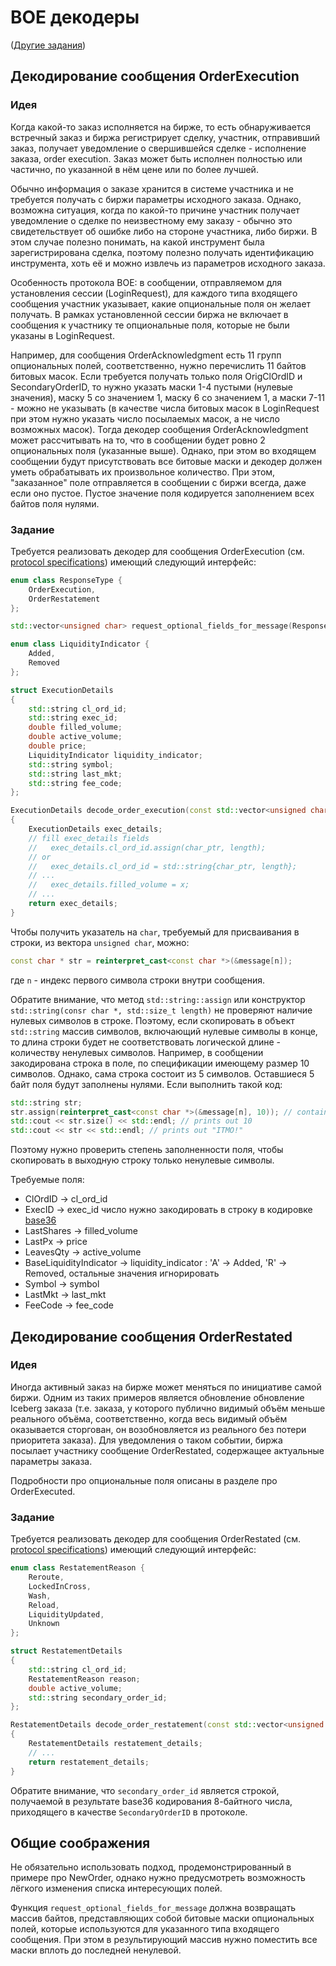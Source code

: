 # BOE декодеры
([Другие задания](https://github.com/Ljts42/itmo-cpp))

## Декодирование сообщения OrderExecution
### Идея
Когда какой-то заказ исполняется на бирже, то есть обнаруживается встречный заказ и биржа регистрирует сделку, участник, отправивший
заказ, получает уведомление о свершившейся сделке - исполнение заказа, order execution.
Заказ может быть исполнен полностью или частично, по указанной в нём цене или по более лучшей.

Обычно информация о заказе хранится в системе участника и не требуется получать с биржи параметры исходного заказа.
Однако, возможна ситуация, когда по какой-то причине участник получает уведомление о сделке по неизвестному ему заказу - обычно это
свидетельствует об ошибке либо на стороне участника, либо биржи. В этом случае полезно понимать, на какой инструмент была
зарегистрирована сделка, поэтому полезно получать идентификацию инструмента, хоть её и можно извлечь из параметров исходного заказа.

Особенность протокола BOE: в сообщении, отправляемом для установления сессии (LoginRequest), для каждого типа входящего сообщения
участник указывает, какие опциональные поля он желает получать. В рамках установленной сессии биржа не включает в сообщения к
участнику те опциональные поля, которые не были указаны в LoginRequest.

Например, для сообщения OrderAcknowledgment есть 11 групп опциональных полей, соответственно, нужно перечислить 11 байтов битовых
масок. Если требуется получать только поля OrigClOrdID и SecondaryOrderID, то нужно указать маски 1-4 пустыми (нулевые значения),
маску 5 со значением 1, маску 6 со значением 1, а маски 7-11 - можно не указывать (в качестве числа битовых масок в LoginRequest
при этом нужно указать число посылаемых масок, а не число возможных масок).
Тогда декодер сообщения OrderAcknowledgment может рассчитывать на то, что в сообщении будет ровно 2 опциональных поля (указанные
выше). Однако, при этом во входящем сообщении будут присутствовать все битовые маски и декодер должен уметь обрабатывать их
произвольное количество.
При этом, "заказанное" поле отправляется в сообщении с биржи всегда, даже если оно пустое. Пустое значение поля кодируется
заполнением всех байтов поля нулями.

### Задание
Требуется реализовать декодер для сообщения OrderExecution (см. [protocol specifications](doc/BATS_Europe_BOE2_Specification.pdf)) имеющий следующий интерфейс:
```cpp
enum class ResponseType {
    OrderExecution,
    OrderRestatement
};

std::vector<unsigned char> request_optional_fields_for_message(ResponseType);

enum class LiquidityIndicator {
    Added,
    Removed
};

struct ExecutionDetails
{
    std::string cl_ord_id;
    std::string exec_id;
    double filled_volume;
    double active_volume;
    double price;
    LiquidityIndicator liquidity_indicator;
    std::string symbol;
    std::string last_mkt;
    std::string fee_code;
};

ExecutionDetails decode_order_execution(const std::vector<unsigned char> & message)
{
    ExecutionDetails exec_details;
    // fill exec_details fields
    //   exec_details.cl_ord_id.assign(char_ptr, length);
    // or
    //   exec_details.cl_ord_id = std::string{char_ptr, length};
    // ...
    //   exec_details.filled_volume = x;
    // ...
    return exec_details;
}
```

Чтобы получить указатель на `char`, требуемый для присваивания в строки, из вектора `unsigned char`, можно:
```cpp
const char * str = reinterpret_cast<const char *>(&message[n]);
```
где `n` - индекс первого символа строки внутри сообщения.

Обратите внимание, что метод `std::string::assign` или конструктор `std::string(consr char *, std::size_t length)` не проверяют наличие нулевых символов в
строке. Поэтому, если скопировать в объект `std::string` массив символов, включающий нулевые символы в конце, то длина строки будет не соответствовать
логической длине - количеству ненулевых символов.
Например, в сообщении закодирована строка в поле, по спецификации имеющему размер 10 символов. Однако, сама строка состоит из 5 символов. Оставшиеся 5
байт поля будут заполнены нулями.
Если выполнить такой код:
```cpp
std::string str;
str.assign(reinterpret_cast<const char *>(&message[n], 10)); // contains "ITMO!\0\0\0\0\0"
std::cout << str.size() << std::endl; // prints out 10
std::cout << str << std::endl; // prints out "ITMO!"
```
Поэтому нужно проверить степень заполненности поля, чтобы скопировать в выходную строку только ненулевые символы.

Требуемые поля:
* ClOrdID -> cl_ord_id
* ExecID -> exec_id число нужно закодировать в строку в кодировке [base36](https://en.wikipedia.org/wiki/Base36)
* LastShares -> filled_volume
* LastPx -> price
* LeavesQty -> active_volume
* BaseLiquidityIndicator -> liquidity_indicator : 'A' -> Added, 'R' -> Removed, остальные значения игнорировать
* Symbol -> symbol
* LastMkt -> last_mkt
* FeeCode -> fee_code

## Декодирование сообщения OrderRestated
### Идея
Иногда активный заказ на бирже может меняться по инициативе самой биржи. Одним из таких примеров является обновление обновление Iceberg заказа (т.е. заказа,
у которого публично видимый объём меньше реального объёма, соответственно, когда весь видимый объём оказывается сторгован, он возобновляется из реального
без потери приоритета заказа).
Для уведомления о таком событии, биржа посылает участнику сообщение OrderRestated, содержащее актуальные параметры заказа.

Подробности про опциональные поля описаны в разделе про OrderExecuted.

### Задание
Требуется реализовать декодер для сообщения OrderRestated (см. [protocol specifications](doc/BATS_Europe_BOE2_Specification.pdf)) имеющий следующий интерфейс:
```cpp
enum class RestatementReason {
    Reroute,
    LockedInCross,
    Wash,
    Reload,
    LiquidityUpdated,
    Unknown
};

struct RestatementDetails
{
    std::string cl_ord_id;
    RestatementReason reason;
    double active_volume;
    std::string secondary_order_id;
};

RestatementDetails decode_order_restatement(const std::vector<unsigned char> & message)
{
    RestatementDetails restatement_details;
    // ...
    return restatement_details;
}
```
Обратите внимание, что `secondary_order_id` является строкой, получаемой в результате base36 кодирования 8-байтного числа, приходящего в качестве `SecondaryOrderID`
в протоколе.

## Общие соображения
Не обязательно использовать подход, продемонстрированный в примере про NewOrder, однако нужно предусмотреть возможность лёгкого
изменения списка интересующих полей.

Функция `request_optional_fields_for_message` должна возвращать массив байтов, представляющих собой битовые маски опциональных
полей, которые используются для указанного типа входящего сообщения. При этом в результирующий массив нужно поместить все маски вплоть до последней ненулевой.
